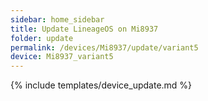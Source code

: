```yaml
---
sidebar: home_sidebar
title: Update LineageOS on Mi8937
folder: update
permalink: /devices/Mi8937/update/variant5
device: Mi8937_variant5
---
```

{% include templates/device_update.md %}
